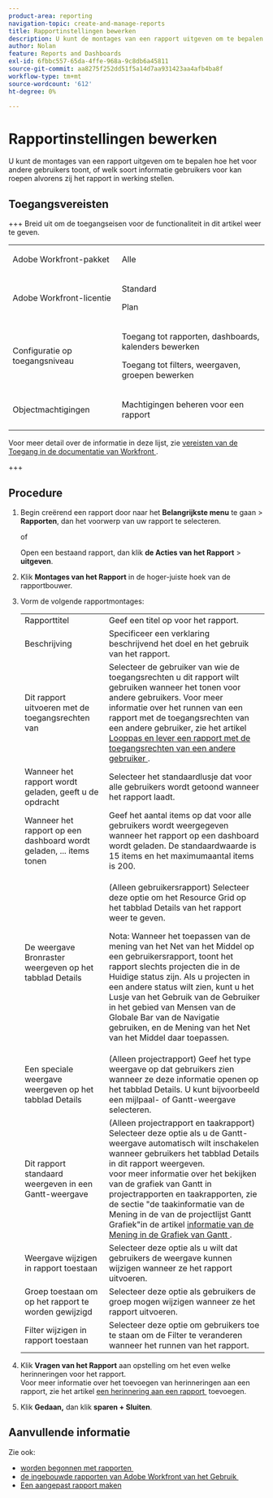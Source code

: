 ```yaml
---
product-area: reporting
navigation-topic: create-and-manage-reports
title: Rapportinstellingen bewerken
description: U kunt de montages van een rapport uitgeven om te bepalen hoe het voor andere gebruikers toont, of welk soort informatie gebruikers voor kan roepen alvorens zij het rapport in werking stellen.
author: Nolan
feature: Reports and Dashboards
exl-id: 6fbbc557-65da-4ffe-968a-9c8db6a45811
source-git-commit: aa8275f252dd51f5a14d7aa931423aa4afb4ba8f
workflow-type: tm+mt
source-wordcount: '612'
ht-degree: 0%

---
```


# Rapportinstellingen bewerken

<!-- Audited: 11/2024 -->

U kunt de montages van een rapport uitgeven om te bepalen hoe het voor andere gebruikers toont, of welk soort informatie gebruikers voor kan roepen alvorens zij het rapport in werking stellen.

## Toegangsvereisten

+++ Breid uit om de toegangseisen voor de functionaliteit in dit artikel weer te geven. 

<table style="table-layout:auto"> 
 <col> 
 <col> 
 <tbody> 
  <tr> 
   <td role="rowheader">Adobe Workfront-pakket</td> 
   <td> <p>Alle</p> </td> 
  </tr> 
  <tr> 
   <td role="rowheader">Adobe Workfront-licentie</td> 
   <td> 
      <p>Standard</p>
      <p>Plan</p>
   </td>
  </tr> 
  <tr> 
   <td role="rowheader">Configuratie op toegangsniveau</td> 
   <td> <p>Toegang tot rapporten, dashboards, kalenders bewerken</p> <p>Toegang tot filters, weergaven, groepen bewerken</p> </td> 
  </tr> 
  <tr> 
   <td role="rowheader">Objectmachtigingen</td> 
 <td> <p>Machtigingen beheren voor een rapport</p></td>  
  </tr> 
 </tbody> 
</table>

Voor meer detail over de informatie in deze lijst, zie [&#x200B; vereisten van de Toegang in de documentatie van Workfront &#x200B;](/help/quicksilver/administration-and-setup/add-users/access-levels-and-object-permissions/access-level-requirements-in-documentation.md).

+++

## Procedure

1. Begin creërend een rapport door naar het **Belangrijkste menu** te gaan > **Rapporten**, dan het voorwerp van uw rapport te selecteren.

   of

   Open een bestaand rapport, dan klik **de Acties van het Rapport** > **uitgeven**.

1. Klik **Montages van het Rapport** in de hoger-juiste hoek van de rapportbouwer.
1. Vorm de volgende rapportmontages:

   <table style="table-layout:auto"> 
    <col> 
    <col> 
    <tbody> 
     <tr> 
      <td role="rowheader">Rapporttitel</td> 
      <td>Geef een titel op voor het rapport.</td> 
     </tr> 
     <tr> 
      <td role="rowheader">Beschrijving</td> 
      <td>Specificeer een verklaring beschrijvend het doel en het gebruik van het rapport.</td> 
     </tr> 
     <tr> 
      <td role="rowheader">Dit rapport uitvoeren met de toegangsrechten van</td> 
      <td>Selecteer de gebruiker van wie de toegangsrechten u dit rapport wilt gebruiken wanneer het tonen voor andere gebruikers. Voor meer informatie over het runnen van een rapport met de toegangsrechten van een andere gebruiker, zie het artikel <a href="../../../reports-and-dashboards/reports/creating-and-managing-reports/run-deliver-report-access-rights-another-user.md" class="MCXref xref"> Looppas en lever een rapport met de toegangsrechten van een andere gebruiker </a>.</td> 
     </tr> 
     <tr> 
      <td role="rowheader">Wanneer het rapport wordt geladen, geeft u de opdracht</td> 
      <td>Selecteer het standaardlusje dat voor alle gebruikers wordt getoond wanneer het rapport laadt.</td> 
     </tr> 
     <tr> 
      <td role="rowheader">Wanneer het rapport op een dashboard wordt geladen, ... items tonen</td> 
      <td>Geef het aantal items op dat voor alle gebruikers wordt weergegeven wanneer het rapport op een dashboard wordt geladen. De standaardwaarde is 15 items en het maximumaantal items is 200.</td> 
     </tr> 
     <tr> 
      <td role="rowheader">De weergave Bronraster weergeven op het tabblad Details</td> 
      <td> <p>(Alleen gebruikersrapport) Selecteer deze optie om het Resource Grid op het tabblad Details van het rapport weer te geven.</p> <p>Nota: Wanneer het toepassen van de mening van het Net van het Middel op een gebruikersrapport, toont het rapport slechts projecten die in de Huidige status zijn. Als u projecten in een andere status wilt zien, kunt u het Lusje van het Gebruik van de Gebruiker in het gebied van Mensen van de Globale Bar van de Navigatie gebruiken, en de Mening van het Net van het Middel daar toepassen. <!--
         <MadCap:conditionalText data-mc-conditions="QuicksilverOrClassic.Draft mode">
          For more information about using the Resource Grid, see the article Overview of the Resource Grid . (drafted because this article is drafted also: Article is in draft Feb 1, 2021)
         </MadCap:conditionalText>
        --></p> </td> 
     </tr> 
     <tr> 
      <td role="rowheader">Een speciale weergave weergeven op het tabblad Details</td> 
      <td>(Alleen projectrapport) Geef het type weergave op dat gebruikers zien wanneer ze deze informatie openen op het tabblad Details. U kunt bijvoorbeeld een mijlpaal- of Gantt-weergave selecteren.</td> 
     </tr> 
     <tr> 
      <td role="rowheader">Dit rapport standaard weergeven in een Gantt-weergave</td> 
      <td>(Alleen projectrapport en taakrapport) Selecteer deze optie als u de Gantt-weergave automatisch wilt inschakelen wanneer gebruikers het tabblad Details in dit rapport weergeven.<br> voor meer informatie over het bekijken van de grafiek van Gantt in projectrapporten en taakrapporten, zie de sectie "de taakinformatie van de Mening in de van de projectlijst Gantt Grafiek"in de artikel <a href="../../../manage-work/gantt-chart/use-the-gantt-chart/view-info-in-gantt.md" class="MCXref xref"> informatie van de Mening in de Grafiek van Gantt </a>.</td> 
     </tr> 
     <tr> 
      <td role="rowheader">Weergave wijzigen in rapport toestaan</td> 
      <td>Selecteer deze optie als u wilt dat gebruikers de weergave kunnen wijzigen wanneer ze het rapport uitvoeren.</td> 
     </tr> 
     <tr> 
      <td role="rowheader">Groep toestaan om op het rapport te worden gewijzigd</td> 
      <td>Selecteer deze optie als gebruikers de groep mogen wijzigen wanneer ze het rapport uitvoeren.</td> 
     </tr> 
     <tr> 
      <td role="rowheader">Filter wijzigen in rapport toestaan</td> 
      <td>Selecteer deze optie om gebruikers toe te staan om de Filter te veranderen wanneer het runnen van het rapport.</td> 
     </tr> 
    </tbody> 
   </table>

1. Klik **Vragen van het Rapport** aan opstelling om het even welke herinneringen voor het rapport.\
   Voor meer informatie over het toevoegen van herinneringen aan een rapport, zie het artikel [&#x200B; een herinnering aan een rapport &#x200B;](../../../reports-and-dashboards/reports/creating-and-managing-reports/add-prompt-report.md) toevoegen.

1. Klik **Gedaan,** dan klik **sparen + Sluiten**.

## Aanvullende informatie

Zie ook:

<!--outdated: * [Basic Report Creation Program for the new Workfront experience](https://one.workfront.com/s/basic-report-creation-program) -->
* [&#x200B; worden begonnen met rapporten &#x200B;](../../../reports-and-dashboards/reports/reporting/get-started-reports-workfront.md)
* [&#x200B; de ingebouwde rapporten van Adobe Workfront van het Gebruik &#x200B;](../../../reports-and-dashboards/reports/using-built-in-reports/use-workfront-built-in-reports.md)
* [Een aangepast rapport maken](../../../reports-and-dashboards/reports/creating-and-managing-reports/create-custom-report.md)
